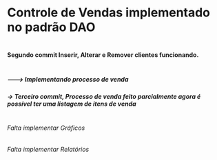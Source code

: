 # Controle de Vendas implementado no padrão DAO 
#
#### Segundo commit Inserir, Alterar e Remover clientes funcionando. ##
#
##### ---> Implementando processo de venda
##### -> Terceiro commit, Processo de venda feito parcialmente agora é possível ter uma listagem de itens de venda
#
###### Falta implementar Gráficos
###### Falta implementar Relatórios
